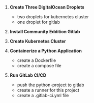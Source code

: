 1. **Create Three DigitalOcean Droplets**
    - two droplets for kubernetes cluster
    - one droplet for gitlab

2. **Install Community Eddition Gitlab**

3. **Create Kubernetes Cluster**

4. **Containerize a Python Application**
    - create a Dockerfile
    - create a compose file

5. **Run GitLab CI/CD**
    - push the python-project to gitlab
    - create a runner for this project
    - create a .gitlab-ci.yml file 
